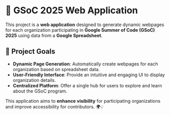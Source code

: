 # 🌟 GSoC 2025 Web Application  

This project is a **web application** designed to generate dynamic webpages for each organization participating in **Google Summer of Code (GSoC) 2025** using data from a **Google Spreadsheet**.  

## 🚀 Project Goals  
- **Dynamic Page Generation**: Automatically create webpages for each organization based on spreadsheet data.  
- **User-Friendly Interface**: Provide an intuitive and engaging UI to display organization details.  
- **Centralized Platform**: Offer a single hub for users to explore and learn about the GSoC program.  

This application aims to **enhance visibility** for participating organizations and improve accessibility for contributors. 🌍💡  

